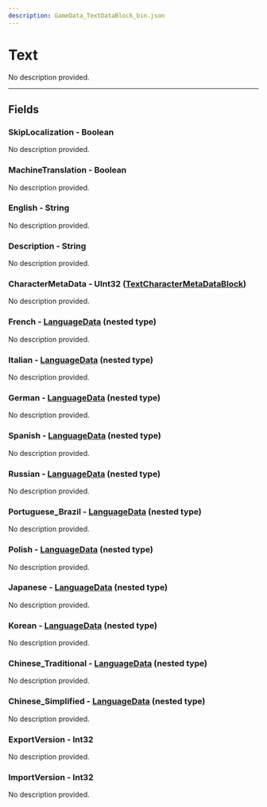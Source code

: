 ```yaml
---
description: GameData_TextDataBlock_bin.json
---
```


# Text

No description provided.

***

## Fields

### SkipLocalization - Boolean

No description provided.

### MachineTranslation - Boolean

No description provided.

### English - String

No description provided.

### Description - String

No description provided.

### CharacterMetaData - UInt32 ([TextCharacterMetaDataBlock](../rarely-edited/textcharactermeta.md))

No description provided.

### French - [LanguageData](../../nested-types/languagedata.md) (nested type)

No description provided.

### Italian - [LanguageData](../../nested-types/languagedata.md) (nested type)

No description provided.

### German - [LanguageData](../../nested-types/languagedata.md) (nested type)

No description provided.

### Spanish - [LanguageData](../../nested-types/languagedata.md) (nested type)

No description provided.

### Russian - [LanguageData](../../nested-types/languagedata.md) (nested type)

No description provided.

### Portuguese_Brazil - [LanguageData](../../nested-types/languagedata.md) (nested type)

No description provided.

### Polish - [LanguageData](../../nested-types/languagedata.md) (nested type)

No description provided.

### Japanese - [LanguageData](../../nested-types/languagedata.md) (nested type)

No description provided.

### Korean - [LanguageData](../../nested-types/languagedata.md) (nested type)

No description provided.

### Chinese_Traditional - [LanguageData](../../nested-types/languagedata.md) (nested type)

No description provided.

### Chinese_Simplified - [LanguageData](../../nested-types/languagedata.md) (nested type)

No description provided.

### ExportVersion - Int32

No description provided.

### ImportVersion - Int32

No description provided.
